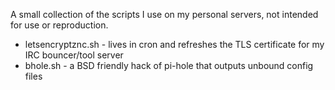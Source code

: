 A small collection of the scripts I use on my personal servers, not intended for use or reproduction.

* letsencryptznc.sh - lives in cron and refreshes the TLS certificate for my IRC bouncer/tool server
* bhole.sh - a BSD friendly hack of pi-hole that outputs unbound config files
